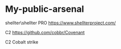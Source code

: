 # My-public-arsenal

shellter\shellter PRO https://www.shellterproject.com/

С2 https://github.com/cobbr/Covenant

С2 Cobalt strike


